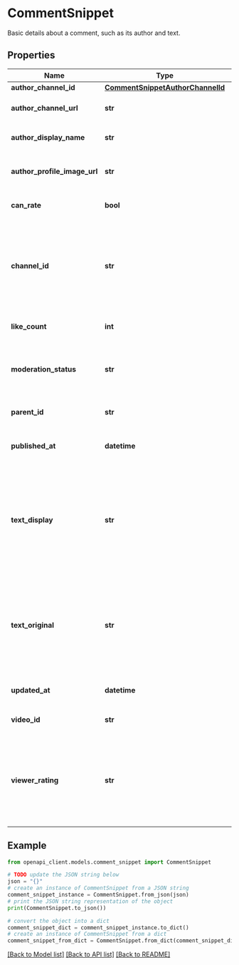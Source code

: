 # CommentSnippet

Basic details about a comment, such as its author and text.

## Properties

Name | Type | Description | Notes
------------ | ------------- | ------------- | -------------
**author_channel_id** | [**CommentSnippetAuthorChannelId**](CommentSnippetAuthorChannelId.md) |  | [optional] 
**author_channel_url** | **str** | Link to the author&#39;s YouTube channel, if any. | [optional] 
**author_display_name** | **str** | The name of the user who posted the comment. | [optional] 
**author_profile_image_url** | **str** | The URL for the avatar of the user who posted the comment. | [optional] 
**can_rate** | **bool** | Whether the current viewer can rate this comment. | [optional] 
**channel_id** | **str** | The id of the corresponding YouTube channel. In case of a channel comment this is the channel the comment refers to. In case of a video comment it&#39;s the video&#39;s channel. | [optional] 
**like_count** | **int** | The total number of likes this comment has received. | [optional] 
**moderation_status** | **str** | The comment&#39;s moderation status. Will not be set if the comments were requested through the id filter. | [optional] 
**parent_id** | **str** | The unique id of the parent comment, only set for replies. | [optional] 
**published_at** | **datetime** | The date and time when the comment was originally published. | [optional] 
**text_display** | **str** | The comment&#39;s text. The format is either plain text or HTML dependent on what has been requested. Even the plain text representation may differ from the text originally posted in that it may replace video links with video titles etc. | [optional] 
**text_original** | **str** | The comment&#39;s original raw text as initially posted or last updated. The original text will only be returned if it is accessible to the viewer, which is only guaranteed if the viewer is the comment&#39;s author. | [optional] 
**updated_at** | **datetime** | The date and time when the comment was last updated. | [optional] 
**video_id** | **str** | The ID of the video the comment refers to, if any. | [optional] 
**viewer_rating** | **str** | The rating the viewer has given to this comment. For the time being this will never return RATE_TYPE_DISLIKE and instead return RATE_TYPE_NONE. This may change in the future. | [optional] 

## Example

```python
from openapi_client.models.comment_snippet import CommentSnippet

# TODO update the JSON string below
json = "{}"
# create an instance of CommentSnippet from a JSON string
comment_snippet_instance = CommentSnippet.from_json(json)
# print the JSON string representation of the object
print(CommentSnippet.to_json())

# convert the object into a dict
comment_snippet_dict = comment_snippet_instance.to_dict()
# create an instance of CommentSnippet from a dict
comment_snippet_from_dict = CommentSnippet.from_dict(comment_snippet_dict)
```
[[Back to Model list]](../README.md#documentation-for-models) [[Back to API list]](../README.md#documentation-for-api-endpoints) [[Back to README]](../README.md)


